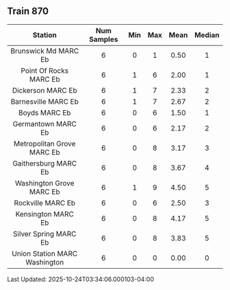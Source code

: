 ## Train 870

| Station | Num Samples | Min | Max | Mean | Median |
| :-----: | :---------: | :-: | :-: | :--: | :----: |
| Brunswick Md MARC Eb | 6 | 0 | 1 | 0.50 | 1 |
| Point Of Rocks MARC Eb | 6 | 1 | 6 | 2.00 | 1 |
| Dickerson MARC Eb | 6 | 1 | 7 | 2.33 | 2 |
| Barnesville MARC Eb | 6 | 1 | 7 | 2.67 | 2 |
| Boyds MARC Eb | 6 | 0 | 6 | 1.50 | 1 |
| Germantown MARC Eb | 6 | 0 | 6 | 2.17 | 2 |
| Metropolitan Grove MARC Eb | 6 | 0 | 8 | 3.17 | 3 |
| Gaithersburg MARC Eb | 6 | 0 | 8 | 3.67 | 4 |
| Washington Grove MARC Eb | 6 | 1 | 9 | 4.50 | 5 |
| Rockville MARC Eb | 6 | 0 | 6 | 2.50 | 3 |
| Kensington MARC Eb | 6 | 0 | 8 | 4.17 | 5 |
| Silver Spring MARC Eb | 6 | 0 | 8 | 3.83 | 5 |
| Union Station MARC Washington | 6 | 0 | 0 | 0.00 | 0 |


Last Updated: 2025-10-24T03:34:06.000103-04:00